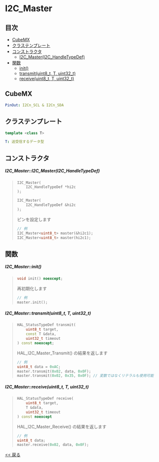 # I2C_Master

## 目次
- [CubeMX](#cubemx)
- [クラステンプレート](#クラステンプレート)
- [コンストラクタ](#コンストラクタ)
  - [I2C_Master(I2C_HandleTypeDef)](#i2c_masteri2c_masteri2c_handletypedef)
- [関数](#関数)
  - [init()](#i2c_masterinit)
  - [transmit(uint8_t, T, uint32_t)](#i2c_mastertransmituint8_t-t-uint32_t)
  - [receive(uint8_t, T, uint32_t)](#i2c_masterreceiveuint8_t-t-uint32_t)

## CubeMX
```yaml
PinOut: I2Cn_SCL & I2Cn_SDA
```

## クラステンプレート
```c++
template <class T>
```
```yaml
T: 送受信するデータ型
```

## コンストラクタ
##### I2C_Master::I2C_Master(I2C_HandleTypeDef)
> ```c++
> I2C_Master(
>     I2C_HandleTypeDef *hi2c
> );
> ```
> ```c++
> I2C_Master(
>     I2C_HandleTypeDef &hi2c
> );
> ```
> ピンを設定します  
> ```c++
> // 例
> I2C_Master<uint8_t> master(&hi2c1);
> I2C_Master<uint8_t> master(hi2c1);
> ```

## 関数
##### I2C_Master::init()
> ```c++
> void init() noexcept;
> ```
> 再初期化します  
> ```c++
> // 例
> master.init();
> ```

##### I2C_Master::transmit(uint8_t, T, uint32_t)
> ```c++
> HAL_StatusTypeDef transmit(
>     uint8_t target,
>     const T &data,
>     uint32_t timeout
> ) const noexcept;
> ```
> HAL_I2C_Master_Transmit() の結果を返します  
> ```c++
> // 例
> uint8_t data = 0xAC;
> master.transmit(0x02, data, 0x0F);
> master.transmit(0x02, 0x35, 0x0F); // 変数ではなくリテラルも使用可能
> ```

##### I2C_Master::receive(uint8_t, T, uint32_t)
> ```c++
> HAL_StatusTypeDef receive(
>     uint8_t target,
>     T &data,
>     uint32_t timeout
> ) const noexcept
> ```
> HAL_I2C_Master_Receive() の結果を返します  
> ```c++
> // 例
> uint8_t data;
> master.receive(0x02, data, 0x0F);
> ```

[<< 戻る](../README.md)